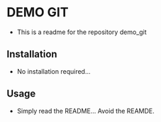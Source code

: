# DEMO GIT

* This is a readme for the repository demo_git

## Installation 

* No installation required... 

## Usage

* Simply read the README... Avoid the REAMDE. 
